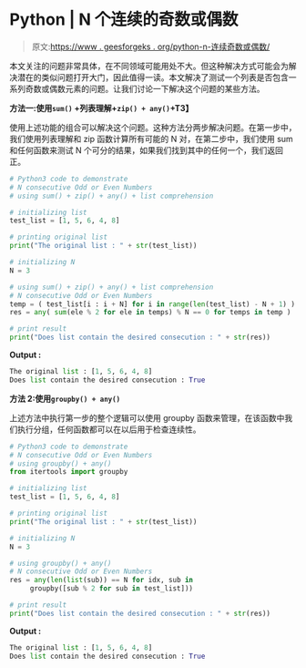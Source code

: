 # Python | N 个连续的奇数或偶数

> 原文:[https://www . geesforgeks . org/python-n-连续奇数或偶数/](https://www.geeksforgeeks.org/python-n-consecutive-odd-or-even-numbers/)

本文关注的问题非常具体，在不同领域可能用处不大。但这种解决方式可能会为解决潜在的类似问题打开大门，因此值得一读。本文解决了测试一个列表是否包含一系列奇数或偶数元素的问题。让我们讨论一下解决这个问题的某些方法。

**方法一:使用`sum()` +列表理解+`zip() + any()`+T3】**

使用上述功能的组合可以解决这个问题。这种方法分两步解决问题。在第一步中，我们使用列表理解和 zip 函数计算所有可能的 N 对，在第二步中，我们使用 sum 和任何函数来测试 N 个可分的结果，如果我们找到其中的任何一个，我们返回正。

```py
# Python3 code to demonstrate
# N consecutive Odd or Even Numbers
# using sum() + zip() + any() + list comprehension

# initializing list
test_list = [1, 5, 6, 4, 8]

# printing original list
print("The original list : " + str(test_list))

# initializing N 
N = 3

# using sum() + zip() + any() + list comprehension
# N consecutive Odd or Even Numbers
temp = ( test_list[i : i + N] for i in range(len(test_list) - N + 1) )
res = any( sum(ele % 2 for ele in temps) % N == 0 for temps in temp )

# print result
print("Does list contain the desired consecution : " + str(res))
```

**Output :**

```py
The original list : [1, 5, 6, 4, 8]
Does list contain the desired consecution : True

```

**方法 2:使用`groupby() + any()`**

上述方法中执行第一步的整个逻辑可以使用 groupby 函数来管理，在该函数中我们执行分组，任何函数都可以在以后用于检查连续性。

```py
# Python3 code to demonstrate
# N consecutive Odd or Even Numbers
# using groupby() + any()
from itertools import groupby

# initializing list
test_list = [1, 5, 6, 4, 8]

# printing original list
print("The original list : " + str(test_list))

# initializing N 
N = 3

# using groupby() + any()
# N consecutive Odd or Even Numbers
res = any(len(list(sub)) == N for idx, sub in
     groupby([sub % 2 for sub in test_list]))

# print result
print("Does list contain the desired consecution : " + str(res))
```

**Output :**

```py
The original list : [1, 5, 6, 4, 8]
Does list contain the desired consecution : True

```